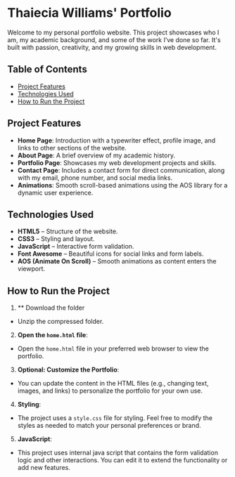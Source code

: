 # Thaiecia Williams' Portfolio 

Welcome to my personal portfolio website. This project showcases who I am, my academic background, and some of the work I’ve done so far. It's built with passion, creativity, and my growing skills in web development.

## Table of Contents
- [Project Features](#project-features)
- [Technologies Used](#technologies-used)
- [How to Run the Project](#how-to-run-the-project)

## Project Features

- **Home Page**: Introduction with a typewriter effect, profile image, and links to other sections of the website.
- **About Page**: A brief overview of my academic history.
- **Portfolio Page**: Showcases my web development projects and skills.
- **Contact Page**: Includes a contact form for direct communication, along with my email, phone number, and social media links.
- **Animations**: Smooth scroll-based animations using the AOS library for a dynamic user experience.

## Technologies Used

- **HTML5** – Structure of the website.
- **CSS3** – Styling and layout.
- **JavaScript** – Interactive form validation.
- **Font Awesome** – Beautiful icons for social links and form labels.
- **AOS (Animate On Scroll)** – Smooth animations as content enters the viewport.

## How to Run the Project
1. ** Download the folder
- Unzip the compressed folder.

2. **Open the `home.html` file**:
- Open the `home.html` file in your preferred web browser to view the portfolio.

3. **Optional: Customize the Portfolio**:
- You can update the content in the HTML files (e.g., changing text, images, and links) to personalize the portfolio for your own use.

4. **Styling**:
- The project uses a `style.css` file for styling. Feel free to modify the styles as needed to match your personal preferences or brand.

5. **JavaScript**:
- This project uses internal java script that contains the form validation logic and other interactions. You can edit it to extend the functionality or add new features.

